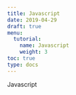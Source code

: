 ```yaml
---
title: Javascript
date: 2019-04-29
draft: true
menu:
  tutorial:
    name: Javascript
    weight: 3
toc: true
type: docs
---
```


 Javascript